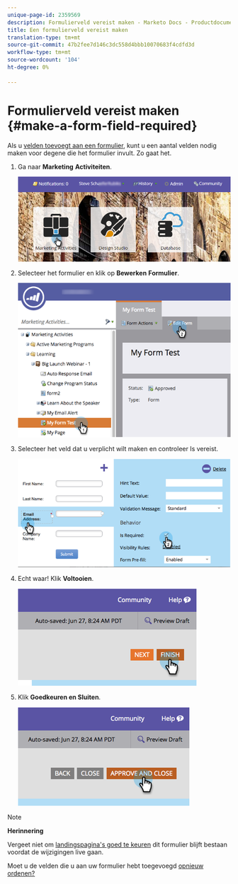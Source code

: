 ```yaml
---
unique-page-id: 2359569
description: Formulierveld vereist maken - Marketo Docs - Productdocumentatie
title: Een formulierveld vereist maken
translation-type: tm+mt
source-git-commit: 47b2fee7d146c3dc558d4bbb10070683f4cdfd3d
workflow-type: tm+mt
source-wordcount: '104'
ht-degree: 0%

---
```



# Formulierveld vereist maken {#make-a-form-field-required}

Als u [velden toevoegt aan een formulier](add-a-field-to-a-form.md), kunt u een aantal velden nodig maken voor degene die het formulier invult. Zo gaat het.

1. Ga naar **Marketing** **Activiteiten**.

   ![](assets/login-marketing-activities-4.png)

1. Selecteer het formulier en klik op **Bewerken** **Formulier**.

   ![](assets/editform-2.png)

1. Selecteer het veld dat u verplicht wilt maken en controleer Is vereist.

   ![](assets/image2014-9-15-17-3a30-3a44.png)

1. Echt waar! Klik **Voltooien**.

   ![](assets/image2014-9-15-17-3a30-3a58.png)

1. Klik **Goedkeuren en Sluiten**.

   ![](assets/image2014-9-15-17-3a31-3a11.png)

>[!NOTE]
>
>**Herinnering**
>
>Vergeet niet om [landingspagina&#39;s goed te keuren](../../../../product-docs/demand-generation/landing-pages/understanding-landing-pages/approve-unapprove-or-delete-a-landing-page.md) dit formulier blijft bestaan voordat de wijzigingen live gaan.

Moet u de velden die u aan uw formulier hebt toegevoegd [opnieuw ordenen?](../../../../product-docs/demand-generation/forms/form-fields/reorder-fields-in-a-form.md)